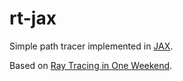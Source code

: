 # rt-jax

Simple path tracer implemented in [JAX](https://github.com/google/jax).

Based on [Ray Tracing in One Weekend](https://raytracing.github.io/books/RayTracingInOneWeekend.html).
